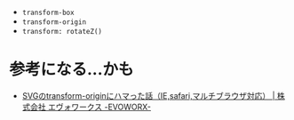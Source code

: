 - `transform-box`
- `transform-origin`
- `transform: rotateZ()`


# 参考になる...かも

- [SVGのtransform-originにハマった話（IE,safari,マルチブラウザ対応） | 株式会社 エヴォワークス -EVOWORX-](https://www.evoworx.co.jp/blog/svg_transform/)